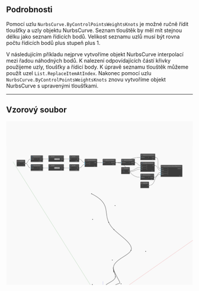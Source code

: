 <!--- Autodesk.DesignScript.Geometry.NurbsCurve.ByControlPointsWeightsKnots --->
<!--- T6GEU2COB3ZCMHPIT6WYQEY7NOLFALMOFIPSGLNKU5GNGESBEB7Q --->
## Podrobnosti
Pomocí uzlu `NurbsCurve.ByControlPointsWeightsKnots` je možné ručně řídit tloušťky a uzly objektu NurbsCurve. Seznam tlouštěk by měl mít stejnou délku jako seznam řídicích bodů. Velikost seznamu uzlů musí být rovna počtu řídicích bodů plus stupeň plus 1.

V následujícím příkladu nejprve vytvoříme objekt NurbsCurve interpolací mezi řadou náhodných bodů. K nalezení odpovídajících částí křivky použijeme uzly, tloušťky a řídicí body. K úpravě seznamu tlouštěk můžeme použít uzel `List.ReplaceItemAtIndex`. Nakonec pomocí uzlu `NurbsCurve.ByControlPointsWeightsKnots` znovu vytvoříme objekt NurbsCurve s upravenými tloušťkami.

___
## Vzorový soubor

![ByControlPointsWeightsKnots](./T6GEU2COB3ZCMHPIT6WYQEY7NOLFALMOFIPSGLNKU5GNGESBEB7Q_img.jpg)

